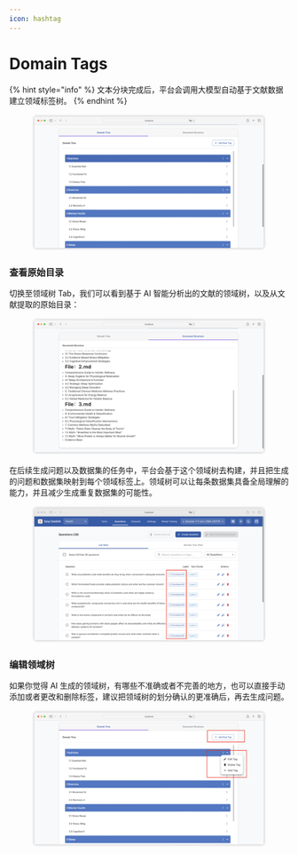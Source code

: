 ```yaml
---
icon: hashtag
---
```


# Domain Tags

{% hint style="info" %}
文本分块完成后，平台会调用大模型自动基于文献数据建立领域标签树。
{% endhint %}

<figure><img src="../../.gitbook/assets/image (67).png" alt=""><figcaption></figcaption></figure>

### 查看原始目录

切换至领域树 Tab，我们可以看到基于 AI 智能分析出的文献的领域树，以及从文献提取的原始目录：

<figure><img src="../../.gitbook/assets/image (68).png" alt=""><figcaption></figcaption></figure>

在后续生成问题以及数据集的任务中，平台会基于这个领域树去构建，并且把生成的问题和数据集映射到每个领域标签上。领域树可以让每条数据集具备全局理解的能力，并且减少生成重复数据集的可能性。

<figure><img src="../../.gitbook/assets/image (69).png" alt=""><figcaption></figcaption></figure>

### 编辑领域树

如果你觉得 AI 生成的领域树，有哪些不准确或者不完善的地方，也可以直接手动添加或者更改和删除标签，建议把领域树的划分确认的更准确后，再去生成问题。

<figure><img src="../../.gitbook/assets/image (70).png" alt=""><figcaption></figcaption></figure>

